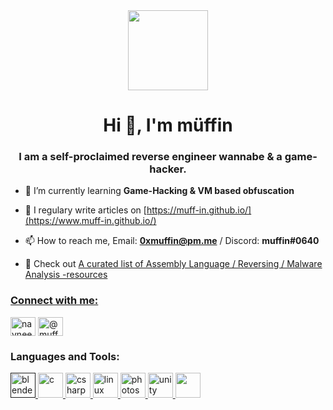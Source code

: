 <div align="center">
  <img src="https://cdn.discordapp.com/attachments/738939449185927249/764721980028092426/hacking.gif" height="128">
</div>



<h1 align="center">Hi 👋, I'm müffin</h1>
<h3 align="center">I am a self-proclaimed reverse engineer wannabe & a game-hacker.</h3>


- 🌱 I’m currently learning **Game-Hacking & VM based obfuscation**

- 📝 I regulary write articles on [https://muff-in.github.io/](https://www.muff-in.github.io/)

- 📫 How to reach me, Email: **0xmuffin@pm.me** / Discord: **muffin#0640**
- :round_pushpin:  Check out <a href="https://gist.github.com/muff-in/ff678b1fda17e6188aa0462a99626121">A curated list of Assembly Language / Reversing / Malware Analysis -resources
  
<p align="left">
<h3 align="left">Connect with me:</h3>
<a href="https://twitter.com/navneetmuffin" target="blank"><img align="center" src="https://cdn.jsdelivr.net/npm/simple-icons@3.0.1/icons/twitter.svg" alt="navneetmuffin" height="30" width="40" /></a>
<a href="https://medium.com/@muff1n" target="blank"><img align="center" src="https://cdn.jsdelivr.net/npm/simple-icons@3.0.1/icons/medium.svg" alt="@muff1n" height="30" width="40" /></a>


<h3 align="left">Languages and Tools:</h3>
<p align="left"> <a href="" target="_blank"> <img src="https://download.blender.org/branding/community/blender_community_badge_white.svg" alt="blender" width="40" height="40"/> </a> <a href="https://www.cprogramming.com/" target="_blank"> <img src="https://devicons.github.io/devicon/devicon.git/icons/c/c-original.svg" alt="c" width="40" height="40"/> </a> <a href="https://www.w3schools.com/cs/" target="_blank"> <img src="https://devicons.github.io/devicon/devicon.git/icons/csharp/csharp-original.svg" alt="csharp" width="40" height="40"/> </a> <a href="https://www.linux.org/" target="_blank"> <img src="https://devicons.github.io/devicon/devicon.git/icons/linux/linux-original.svg" alt="linux" width="40" height="40"/> </a> <a href="https://www.photoshop.com/en" target="_blank"> <img src="https://devicons.github.io/devicon/devicon.git/icons/photoshop/photoshop-plain.svg" alt="photoshop" width="40" height="40"/> </a> <a href="https://unity.com/" target="_blank"> <img src="https://www.vectorlogo.zone/logos/unity3d/unity3d-icon.svg" alt="unity" width="40" height="40"/> </a> <img height="40" src="https://cs.lmu.edu/~ray/images/nasm-logo.png">  </p>


